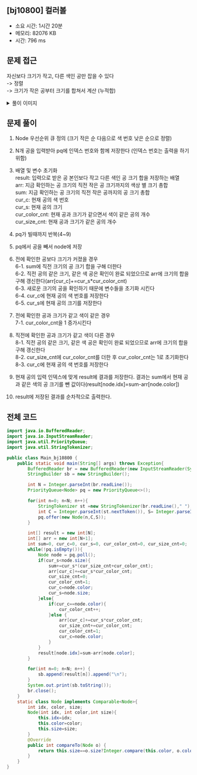 ## [bj10800] 컬러볼

- 소요 시간: 1시간 20분
- 메모리: 82076 KB
- 시간: 796 ms

## 문제 접근

자신보다 크기가 작고, 다른 색인 공만 잡을 수 있다<br>
-> 정렬<br>
-> 크기가 작은 공부터 크기를 합쳐서 계산 (누적합)<br>

<details>
<summary>풀이 이미지</summary>
<img src="https://user-images.githubusercontent.com/26339069/178304023-3ae69e98-4e8f-4ee4-9656-9afc0c724330.jpg" width="600">
</details>

## 문제 풀이

1. Node 우선순위 큐 정의 (크기 작은 순 다음으로 색 번호 낮은 순으로 정렬)

2. N개 공을 입력받아 pq에 인덱스 번호와 함께 저장한다 (인덱스 번호는 출력을 하기 위함)

3. 배열 및 변수 초기화<br>
   result: 입력으로 받은 공 본인보다 작고 다른 색인 공 크기 합을 저장하는 배열<br>
   arr: 지금 확인하는 공 크기의 직전 작은 공 크기까지의 색상 별 크기 총합<br>
   sum: 지금 확인하는 공 크기의 직전 작은 공까지의 공 크기 총합<br>
   cur_c: 현재 공의 색 번호<br>
   cur_s: 현재 공의 크기<br>
   cur_color_cnt: 현재 공과 크기가 같으면서 색이 같은 공의 개수<br>
   cur_size_cnt: 현재 공과 크기가 같은 공의 개수<br>

4. pq가 빌때까지 반복(4~9)

5. pq에서 공을 빼서 node에 저장

6. 전에 확인한 공보다 크기가 커졌을 경우<br>
   6-1. sum에 직전 크기의 공 크기 합을 구해 더한다<br>
   6-2. 직전 공의 같은 크기, 같은 색 공은 확인이 완료 되었으므로 arr에 크기의 합을 구해 갱신한다(arr[cur_c]+=cur_s\*cur_color_cnt)<br>
   6-3. 새로운 크기의 공을 확인하기 때문에 변수들을 초기화 시킨다<br>
   6-4. cur_c에 현재 공의 색 번호를 저장한다<br>
   6-5. cur_s에 현재 공의 크기를 저장한다<br>

7. 전에 확인한 공과 크기가 같고 색이 같은 경우<br>
   7-1. cur_color_cnt을 1 증가시킨다<br>

8. 직전에 확인한 공과 크기가 같고 색이 다른 경우<br>
   8-1. 직전 공의 같은 크기, 같은 색 공은 확인이 완료 되었으므로 arr에 크기의 합을 구해 갱신한다<br>
   8-2. cur_size_cnt에 cur_color_cnt를 더한 후 cur_color_cnt는 1로 초기화한다<br>
   8-3. cur_c에 현재 공의 색 번호를 저장한다<br>

9. 현재 공의 입력 인덱스에 맞게 result에 결과를 저장한다. 결과는 sum에서 현재 공과 같은 색의 공 크기를 뺀 값이다(result[node.idx]=sum-arr[node.color])

10. result에 저장된 결과를 순차적으로 출력한다.

## 전체 코드

```java
import java.io.BufferedReader;
import java.io.InputStreamReader;
import java.util.PriorityQueue;
import java.util.StringTokenizer;

public class Main_bj10800 {
    public static void main(String[] args) throws Exception{
        BufferedReader br = new BufferedReader(new InputStreamReader(System.in));
        StringBuilder sb = new StringBuilder();

        int N = Integer.parseInt(br.readLine());
        PriorityQueue<Node> pq = new PriorityQueue<>();

        for(int n=0; n<N; n++){
            StringTokenizer st =new StringTokenizer(br.readLine()," ");
            int C = Integer.parseInt(st.nextToken()), S= Integer.parseInt(st.nextToken());
            pq.offer(new Node(n,C,S));
        }

        int[] result = new int[N];
        int[] arr = new int[N+1];
        int sum=0, cur_c=0, cur_s=0, cur_color_cnt=0, cur_size_cnt=0;
        while(!pq.isEmpty()){
            Node node = pq.poll();
            if(cur_s<node.size){
                sum+=cur_s*(cur_size_cnt+cur_color_cnt);
                arr[cur_c]+=cur_s*cur_color_cnt;
                cur_size_cnt=0;
                cur_color_cnt=1;
                cur_c=node.color;
                cur_s=node.size;
            }else{
                if(cur_c==node.color){
                    cur_color_cnt++;
                }else {
                    arr[cur_c]+=cur_s*cur_color_cnt;
                    cur_size_cnt+=cur_color_cnt;
                    cur_color_cnt=1;
                    cur_c=node.color;
                }
            }
            result[node.idx]=sum-arr[node.color];
        }

        for(int n=0; n<N; n++) {
            sb.append(result[n]).append("\n");
        }
        System.out.print(sb.toString());
        br.close();
    }
    static class Node implements Comparable<Node>{
        int idx, color, size;
        Node(int idx, int color,int size){
            this.idx=idx;
            this.color=color;
            this.size=size;
        }
        @Override
        public int compareTo(Node o) {
            return this.size==o.size?Integer.compare(this.color, o.color):Integer.compare(this.size, o.size);
        }
    }
}
```
